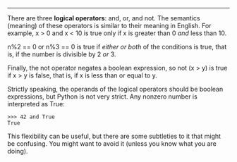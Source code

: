 -----------------

There are three <span>**logical operators**</span>: <span>and</span>, <span>or</span>, and <span>not</span>. The semantics (meaning) of these operators is similar to their meaning in English. For example, <span>x \> 0 and x \< 10</span> is true only if <span>x</span> is greater than 0 <span>*and*</span> less than 10.

<span>n%2 == 0 or n%3 == 0</span> is true if <span>*either or both*</span> of the conditions is true, that is, if the number is divisible by 2 <span>*or*</span> 3.

Finally, the <span>not</span> operator negates a boolean expression, so <span>not (x \> y)</span> is true if <span>x \> y</span> is false, that is, if <span>x</span> is less than or equal to <span>y</span>.

Strictly speaking, the operands of the logical operators should be boolean expressions, but Python is not very strict. Any nonzero number is interpreted as <span>True</span>:

    >>> 42 and True
    True

This flexibility can be useful, but there are some subtleties to it that might be confusing. You might want to avoid it (unless you know what you are doing).

